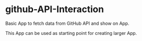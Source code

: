 # github-API-Interaction

Basic App to fetch data from GitHub API and show on App.

This App can be used as starting point for creating larger App.

